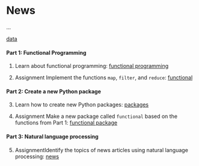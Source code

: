 # News

...

[data](news/downloads/news-topic-data.zip)

#### Part 1: Functional Programming

1. Learn about functional programming: [functional programming](/news/functional-programming)

2. <span class="badge badge-primary">Assignment</span> Implement the functions `map`, `filter`, and `reduce`: [functional](/news/functional)

#### Part 2: Create a new Python package

3. Learn how to create new Python packages: [packages](/news/packages)

4. <span class="badge badge-primary">Assignment</span> Make a new package called `functional` based on the functions from Part 1: [functional package](/news/package)

#### Part 3: Natural language processing

5. <span class="badge badge-primary">Assignment</span>Identify the topics of news articles using natural language processing: [news](/news/news)
